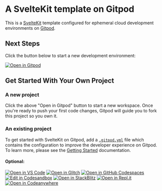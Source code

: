 # A SvelteKit template on Gitpod

This is a [SvelteKit](https://kit.svelte.dev) template configured for ephemeral cloud development environments on [Gitpod](https://www.gitpod.io/).

## Next Steps

Click the button below to start a new development environment:

[![Open in Gitpod](https://gitpod.io/button/open-in-gitpod.svg)](https://gitpod.io/#https://github.com/gitpod-samples/template-sveltekit)

## Get Started With Your Own Project

### A new project

Click the above "Open in Gitpod" button to start a new workspace. Once you're ready to push your first code changes, Gitpod will guide you to fork this project so you own it.

### An existing project

To get started with SvelteKit on Gitpod, add a [`.gitpod.yml`](./.gitpod.yml) file which contains the configuration to improve the developer experience on Gitpod. To learn more, please see the [Getting Started](https://www.gitpod.io/docs/getting-started) documentation.


#### Optional:
[![Open in VS Code](https://img.shields.io/badge/Open%20in-VS%20Code-blue?logo=visualstudiocode)](https://vscode.dev/github/gitpod-samples/template-sveltekit)
[![Open in Glitch](https://img.shields.io/badge/Open%20in-Glitch-blue?logo=glitch)](https://glitch.com/edit/#!/import/github/gitpod-samples/template-sveltekit)
[![Open in GitHub Codespaces](https://github.com/codespaces/badge.svg)](https://codespaces.new/gitpod-samples/template-sveltekit)
[![Edit in Codesandbox](https://codesandbox.io/static/img/play-codesandbox.svg)](https://codesandbox.io/s/github/gitpod-samples/template-sveltekit)
[![Open in StackBlitz](https://developer.stackblitz.com/img/open_in_stackblitz.svg)](https://stackblitz.com/github/gitpod-samples/template-sveltekit)
[![Open in Repl.it](https://replit.com/badge/github/withastro/astro)](https://replit.com/github/gitpod-samples/template-sveltekit)
[![Open in Codeanywhere](https://codeanywhere.com/img/open-in-codeanywhere-btn.svg)](https://app.codeanywhere.com/#https://github.com/gitpod-samples/template-sveltekit)
